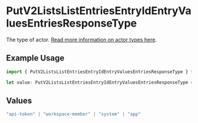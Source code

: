 # PutV2ListsListEntriesEntryIdEntryValuesEntriesResponseType

The type of actor. [Read more information on actor types here](/docs/actors).

## Example Usage

```typescript
import { PutV2ListsListEntriesEntryIdEntryValuesEntriesResponseType } from "attio-js/models/operations";

let value: PutV2ListsListEntriesEntryIdEntryValuesEntriesResponseType = "app";
```

## Values

```typescript
"api-token" | "workspace-member" | "system" | "app"
```